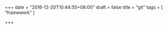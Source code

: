 +++
date = "2016-12-20T10:44:55+08:00"
draft = false
title = "git"
tags = [
  "framework"
]

+++









